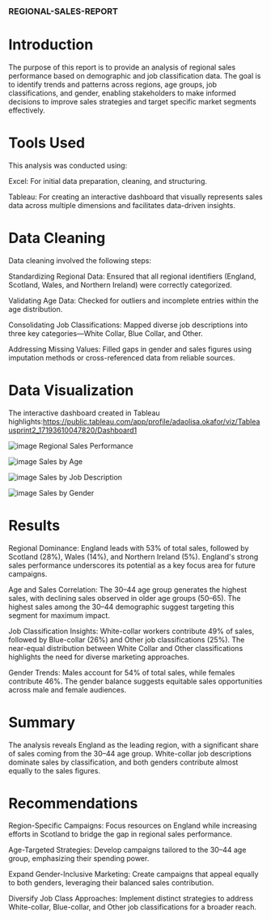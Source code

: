 ### REGIONAL-SALES-REPORT

# Introduction
The purpose of this report is to provide an analysis of regional sales performance based on demographic and job classification data. The goal is to identify trends and patterns across regions, age groups, job classifications, and gender, enabling stakeholders to make informed decisions to improve sales strategies and target specific market segments effectively.

# Tools Used
This analysis was conducted using:

Excel: For initial data preparation, cleaning, and structuring.

Tableau: For creating an interactive dashboard that visually represents sales data across multiple dimensions and facilitates data-driven insights.

# Data Cleaning
Data cleaning involved the following steps:

Standardizing Regional Data: Ensured that all regional identifiers (England, Scotland, Wales, and Northern Ireland) were correctly categorized.

Validating Age Data: Checked for outliers and incomplete entries within the age distribution.

Consolidating Job Classifications: Mapped diverse job descriptions into three key categories—White Collar, Blue Collar, and Other.

Addressing Missing Values: Filled gaps in gender and sales figures using imputation methods or cross-referenced data from reliable sources.

# Data Visualization
The interactive dashboard created in Tableau highlights:https://public.tableau.com/app/profile/adaolisa.okafor/viz/Tableausprint2_17193610047820/Dashboard1

![image](https://github.com/user-attachments/assets/c6d47215-ac5e-42ee-9bc7-e5a62aca5e5f)
Regional Sales Performance

![image](https://github.com/user-attachments/assets/c6ea3a67-d758-4938-b03e-04dc2fe29738)
Sales by Age

![image](https://github.com/user-attachments/assets/9ad19e78-0341-47ab-9b48-b4118d3af208)
Sales by Job Description

![image](https://github.com/user-attachments/assets/2c8272b2-1d79-4c82-a4b5-663dcab71459)
Sales by Gender

# Results
Regional Dominance: England leads with 53% of total sales, followed by Scotland (28%), Wales (14%), and Northern Ireland (5%). England's strong sales performance underscores its potential as a key focus area for future campaigns.

Age and Sales Correlation: The 30–44 age group generates the highest sales, with declining sales observed in older age groups (50–65). The highest sales among the 30–44 demographic suggest targeting this segment for maximum impact.

Job Classification Insights: White-collar workers contribute 49% of sales, followed by Blue-collar (26%) and Other job classifications (25%). The near-equal distribution between White Collar and Other classifications highlights the need for diverse marketing approaches.

Gender Trends: Males account for 54% of total sales, while females contribute 46%. The gender balance suggests equitable sales opportunities across male and female audiences.

# Summary
The analysis reveals England as the leading region, with a significant share of sales coming from the 30–44 age group. White-collar job descriptions dominate sales by classification, and both genders contribute almost equally to the sales figures.

# Recommendations
Region-Specific Campaigns: Focus resources on England while increasing efforts in Scotland to bridge the gap in regional sales performance.

Age-Targeted Strategies: Develop campaigns tailored to the 30–44 age group, emphasizing their spending power.

Expand Gender-Inclusive Marketing: Create campaigns that appeal equally to both genders, leveraging their balanced sales contribution.

Diversify Job Class Approaches: Implement distinct strategies to address White-collar, Blue-collar, and Other job classifications for a broader reach.
